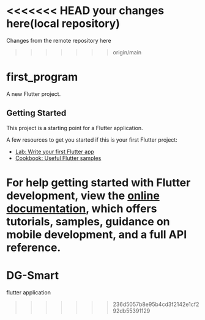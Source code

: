 <<<<<<< HEAD  your changes here(local repository)
=======
Changes from the remote repository here
>>>>>>> origin/main
# first_program

A new Flutter project.

## Getting Started

This project is a starting point for a Flutter application.

A few resources to get you started if this is your first Flutter project:

- [Lab: Write your first Flutter app](https://docs.flutter.dev/get-started/codelab)
- [Cookbook: Useful Flutter samples](https://docs.flutter.dev/cookbook)

For help getting started with Flutter development, view the
[online documentation](https://docs.flutter.dev/), which offers tutorials,
samples, guidance on mobile development, and a full API reference.
=======
# DG-Smart
flutter application
>>>>>>> 236d5057b8e95b4cd3f2142e1cf292db55391129
